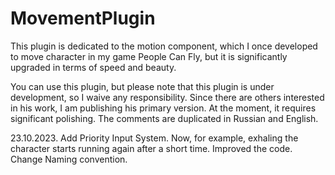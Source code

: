 # MovementPlugin

This plugin is dedicated to the motion component, which I once developed to move character in my game People Can Fly, but it is significantly upgraded in terms of speed and beauty. 

You can use this plugin, but please note that this plugin is under development, so I waive any responsibility. 
Since there are others interested in his work, I am publishing his primary version. At the moment, it requires significant polishing.
The comments are duplicated in Russian and English.

23.10.2023. Add Priority Input System. Now, for example, exhaling the character starts running again after a short time. Improved the code. Change Naming convention.
